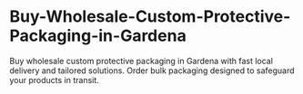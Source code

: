 # Buy-Wholesale-Custom-Protective-Packaging-in-Gardena
Buy wholesale custom protective packaging in Gardena with fast local delivery and tailored solutions. Order bulk packaging designed to safeguard your products in transit.
